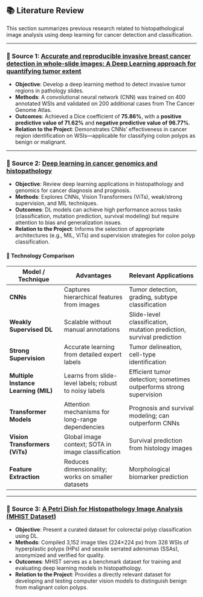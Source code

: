 ## 📚 Literature Review

This section summarizes previous research related to histopathological image analysis using deep learning for cancer detection and classification.

---

### 🔹 Source 1: [Accurate and reproducible invasive breast cancer detection in whole-slide images: A Deep Learning approach for quantifying tumor extent](https://www.nature.com/articles/srep46450#Tab4)

- **Objective**: Develop a deep learning method to detect invasive tumor regions in pathology slides.
- **Methods**: A convolutional neural network (CNN) was trained on 400 annotated WSIs and validated on 200 additional cases from The Cancer Genome Atlas.
- **Outcomes**: Achieved a Dice coefficient of **75.86%**, with a **positive predictive value of 71.62%** and **negative predictive value of 96.77%**.
- **Relation to the Project**: Demonstrates CNNs’ effectiveness in cancer region identification on WSIs—applicable for classifying colon polyps as benign or malignant.

---

### 🔹 Source 2: [Deep learning in cancer genomics and histopathology](https://genomemedicine.biomedcentral.com/articles/10.1186/s13073-024-01315-6)

- **Objective**: Review deep learning applications in histopathology and genomics for cancer diagnosis and prognosis.
- **Methods**: Explores CNNs, Vision Transformers (ViTs), weak/strong supervision, and MIL techniques.
- **Outcomes**: DL models can achieve high performance across tasks (classification, mutation prediction, survival modeling) but require attention to bias and generalization issues.
- **Relation to the Project**: Informs the selection of appropriate architectures (e.g., MIL, ViTs) and supervision strategies for colon polyp classification.

#### 🧠 Technology Comparison

| **Model / Technique**        | **Advantages**                                              | **Relevant Applications**                                                 |
|-----------------------------|-------------------------------------------------------------|---------------------------------------------------------------------------|
| **CNNs**                    | Captures hierarchical features from images                  | Tumor detection, grading, subtype classification                         |
| **Weakly Supervised DL**    | Scalable without manual annotations                         | Slide-level classification, mutation prediction, survival prediction     |
| **Strong Supervision**      | Accurate learning from detailed expert labels               | Tumor delineation, cell-type identification                              |
| **Multiple Instance Learning (MIL)** | Learns from slide-level labels; robust to noisy labels    | Efficient tumor detection; sometimes outperforms strong supervision      |
| **Transformer Models**      | Attention mechanisms for long-range dependencies            | Prognosis and survival modeling; can outperform CNNs                     |
| **Vision Transformers (ViTs)** | Global image context; SOTA in image classification          | Survival prediction from histology images                                |
| **Feature Extraction**      | Reduces dimensionality; works on smaller datasets           | Morphological biomarker prediction                                       |

---

### 🔹 Source 3: [A Petri Dish for Histopathology Image Analysis (MHIST Dataset)](https://arxiv.org/pdf/2101.12355)

- **Objective**: Present a curated dataset for colorectal polyp classification using DL.
- **Methods**: Compiled 3,152 image tiles (224×224 px) from 328 WSIs of hyperplastic polyps (HPs) and sessile serrated adenomas (SSAs), anonymized and verified for quality.
- **Outcomes**: MHIST serves as a benchmark dataset for training and evaluating deep learning models in histopathology.
- **Relation to the Project**: Provides a directly relevant dataset for developing and testing computer vision models to distinguish benign from malignant colon polyps.
